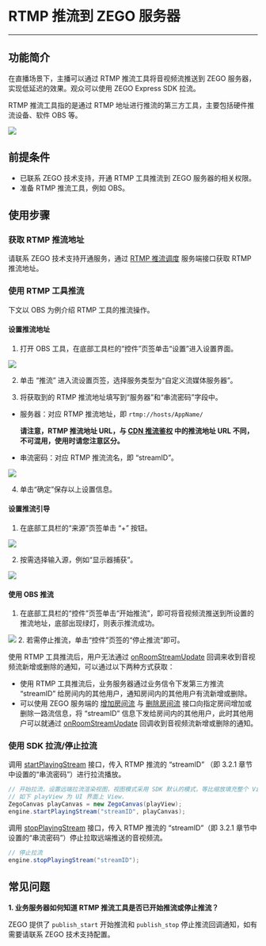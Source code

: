 # RTMP 推流到 ZEGO 服务器

- - -

## 功能简介

在直播场景下，主播可以通过 RTMP 推流工具将音视频流推送到 ZEGO 服务器，实现低延迟的效果。观众可以使用 ZEGO Express SDK 拉流。

RTMP 推流工具指的是通过 RTMP 地址进行推流的第三方工具，主要包括硬件推流设备、软件 OBS 等。

<Frame width="512" height="auto" caption=""><img src="https://doc-media.zego.im/sdk-doc/Pics/RtmpToZego/rtmptozego.png" /></Frame>


## 前提条件

- 已联系 ZEGO 技术支持，开通 RTMP 工具推流到 ZEGO 服务器的相关权限。
- 准备 RTMP 推流工具，例如 OBS。

## 使用步骤

### 获取 RTMP 推流地址

请联系 ZEGO 技术支持开通服务，通过 [RTMP 推流调度](/real-time-video-server/api-reference/media-service/rtpm-dispatch) 服务端接口获取 RTMP 推流地址。

### 使用 RTMP 工具推流

下文以 OBS 为例介绍 RTMP 工具的推流操作。

#### 设置推流地址

1. 打开 OBS 工具，在底部工具栏的“控件”页签单击“设置”进入设置界面。

<Frame width="512" height="auto" caption=""><img src="https://doc-media.zego.im/sdk-doc/Pics/RtmpToZego/obs1.png" /></Frame>

2. 单击 “推流” 进入流设置页签，选择服务类型为“自定义流媒体服务器”。

3. 将获取到的 RTMP 推流地址填写到“服务器”和“串流密码”字段中。

- 服务器：对应 RTMP 推流地址，即 `rtmp://hosts/AppName/`

    **请注意，RTMP 推流地址 URL，与 [CDN 推流鉴权](https://doc-zh.zego.im/article/15815) 中的推流地址 URL 不同，不可混用，使用时请您注意区分。**

- 串流密码：对应 RTMP 推流流名，即 “streamID”。

<Frame width="512" height="auto" caption=""><img src="https://doc-media.zego.im/sdk-doc/Pics/RtmpToZego/obs2.png" /></Frame>


4. 单击“确定”保存以上设置信息。

#### 设置推流引导

1. 在底部工具栏的“来源”页签单击 “+” 按钮。
<Frame width="512" height="auto" caption=""><img src="https://doc-media.zego.im/sdk-doc/Pics/RtmpToZego/obs3.png" /></Frame>

2. 按需选择输入源，例如“显示器捕获”。
<Frame width="512" height="auto" caption=""><img src="https://doc-media.zego.im/sdk-doc/Pics/RtmpToZego/obs4.png" /></Frame>

#### 使用 OBS 推流


1. 在底部工具栏的“控件”页签单击“开始推流”，即可将音视频流推送到所设置的推流地址，底部出现绿灯，则表示推流成功。
<Frame width="512" height="auto" caption=""><img src="https://doc-media.zego.im/sdk-doc/Pics/RtmpToZego/obs6.png" /></Frame>
2. 若需停止推流，单击“控件”页签的“停止推流”即可。

<Warning title="注意">



使用 RTMP 工具推流后，用户无法通过 [onRoomStreamUpdate](https://doc-zh.zego.im/article/api?doc=Express_Video_SDK_API~java_android~class~IZegoEventHandler#on-room-stream-update) 回调来收到音视频流新增或删除的通知，可以通过以下两种方式获取：
- 使用 RTMP 工具推流后，业务服务器通过业务信令下发第三方推流 “streamID” 给房间内的其他用户，通知房间内的其他用户有流新增或删除。
- 可以使用 ZEGO 服务端的 [增加房间流](/real-time-video-server/api-reference/room/add-stream) 与 [删除房间流](/real-time-video-server/api-reference/room/delete-stream) 接口向指定房间增加或删除一路流信息，将 “streamID” 信息下发给房间内的其他用户，此时其他用户可以就通过 [onRoomStreamUpdate](https://doc-zh.zego.im/article/api?doc=Express_Video_SDK_API~java_android~class~IZegoEventHandler#on-room-stream-update) 回调收到音视频流新增或删除的通知。

</Warning>




### 使用 SDK 拉流/停止拉流

调用 [startPlayingStream](https://doc-zh.zego.im/article/api?doc=Express_Video_SDK_API~java_android~class~ZegoExpressEngine#start-playing-stream) 接口，传入 RTMP 推流的 “streamID” （即 3.2.1 章节中设置的“串流密码”）进行拉流播放。

```java
// 开始拉流，设置远端拉流渲染视图，视图模式采用 SDK 默认的模式，等比缩放填充整个 View
// 如下 playView 为 UI 界面上 View.
ZegoCanvas playCanvas = new ZegoCanvas(playView);
engine.startPlayingStream("streamID", playCanvas);
```


调用 [stopPlayingStream](https://doc-zh.zego.im/article/api?doc=Express_Video_SDK_API~java_android~class~ZegoExpressEngine#stop-playing-stream) 接口，传入 RTMP 推流的 “streamID”（即 3.2.1 章节中设置的“串流密码”）停止拉取远端推送的音视频流。

```java
// 停止拉流
engine.stopPlayingStream("streamID");
```




## 常见问题

**1. 业务服务器如何知道 RTMP 推流工具是否已开始推流或停止推流？**

ZEGO 提供了 `publish_start` 开始推流和 `publish_stop` 停止推流回调通知，如有需要请联系 ZEGO 技术支持配置。
